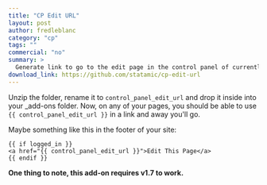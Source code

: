 ```yaml
---
title: "CP Edit URL"
layout: post
author: fredleblanc
category: "cp"
tags: ""
commercial: "no"
summary: >
  Generate link to go to the edit page in the control panel of currently viewed page.
download_link: https://github.com/statamic/cp-edit-url
---
```

Unzip the folder, rename it to `control_panel_edit_url` and drop it inside into your _add-ons folder. Now, on any of your pages, you should be able to use `{{ control_panel_edit_url }}` in a link and away you'll go.

Maybe something like this in the footer of your site:

```
{{ if logged_in }}
<a href="{{ control_panel_edit_url }}">Edit This Page</a>
{{ endif }}
```

**One thing to note, this add-on requires v1.7 to work.**
